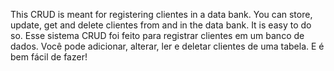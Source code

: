 This CRUD is meant for registering clientes in a data bank. You can store, update, get and delete clientes from and in the data bank. It is easy to do so.
Esse sistema CRUD foi feito para registrar clientes em um banco de dados. Você pode adicionar, alterar, ler e deletar clientes de uma tabela. E é bem fácil de fazer!